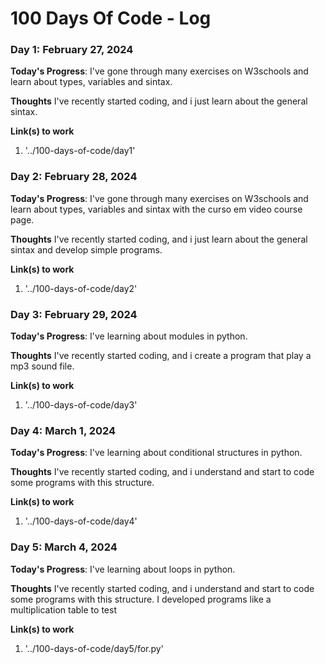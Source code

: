 # 100 Days Of Code - Log

### Day 1: February 27, 2024

**Today's Progress**: I've gone through many exercises on W3schools and learn about types, variables and sintax.

**Thoughts** I've recently started coding, and i just learn about the general sintax.

**Link(s) to work**

1. '../100-days-of-code/day1'

### Day 2: February 28, 2024

**Today's Progress**: I've gone through many exercises on W3schools and learn about types, variables and sintax with the curso em video course page.

**Thoughts** I've recently started coding, and i just learn about the general sintax and develop simple programs.

**Link(s) to work**

1. '../100-days-of-code/day2'

### Day 3: February 29, 2024

**Today's Progress**: I've learning about modules in python.

**Thoughts** I've recently started coding, and i create a program that play a mp3 sound file.

**Link(s) to work**

1. '../100-days-of-code/day3'

### Day 4: March 1, 2024

**Today's Progress**: I've learning about conditional structures
in python.

**Thoughts** I've recently started coding, and i understand and start to code some programs with this structure.

**Link(s) to work**

1. '../100-days-of-code/day4'

### Day 5: March 4, 2024

**Today's Progress**: I've learning about loops
in python.

**Thoughts** I've recently started coding, and i understand and start to code some programs with this structure. I developed programs like a multiplication table to test

**Link(s) to work**

1. '../100-days-of-code/day5/for.py'
